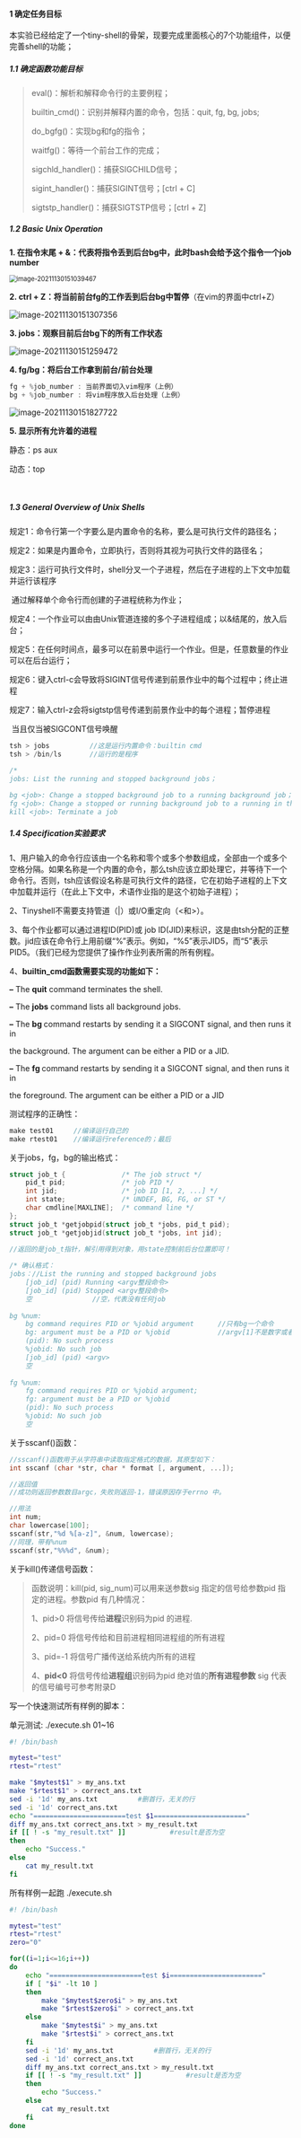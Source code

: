 #### 1 确定任务目标

本实验已经给定了一个tiny-shell的骨架，现要完成里面核心的7个功能组件，以便完善shell的功能；

##### 1.1 确定函数功能目标

> eval()：解析和解释命令行的主要例程；
>
> builtin_cmd()：识别并解释内置的命令，包括：quit, fg, bg, jobs;
>
> do_bgfg()：实现bg和fg的指令；
>
> waitfg()：等待一个前台工作的完成；
>
> sigchld_handler()：捕获SIGCHILD信号；
>
> sigint_handler()：捕获SIGINT信号；[ctrl + C]
>
> sigtstp_handler()：捕获SIGTSTP信号；[ctrl + Z]

  

##### 1.2 Basic Unix Operation

**1. 在指令末尾 + &：代表将指令丢到后台bg中，此时bash会给予这个指令一个job number**

<img src="images/image-20211130151039467.png" alt="image-20211130151039467" style="zoom:80%;" /> 

**2. ctrl + Z：将当前前台fg的工作丢到后台bg中暂停**（在vim的界面中ctrl+Z）

![image-20211130151307356](images/image-20211130151307356.png)

**3. jobs：观察目前后台bg下的所有工作状态** 

![image-20211130151259472](images/image-20211130151259472.png)

**4.  fg/bg：将后台工作拿到前台/前台处理**

```c
fg + %job_number : 当前界面切入vim程序（上例）
bg + %job_number : 将vim程序放入后台处理（上例）
```

![image-20211130151827722](images/image-20211130151827722.png)

**5. 显示所有允许着的进程**

静态：ps aux

动态：top

​    

##### 1.3 **General Overview of Unix Shells**

规定1：命令行第一个字要么是内置命令的名称，要么是可执行文件的路径名；

规定2：如果是内置命令，立即执行，否则将其视为可执行文件的路径名；

规定3：运行可执行文件时，shell分叉一个子进程，然后在子进程的上下文中加载并运行该程序

​			 通过解释单个命令行而创建的子进程统称为作业；

规定4：一个作业可以由由Unix管道连接的多个子进程组成；以&结尾的，放入后台；

规定5：在任何时间点，最多可以在前景中运行一个作业。但是，任意数量的作业可以在后台运行；

规定6：键入ctrl-c会导致将SIGINT信号传递到前景作业中的每个过程中；终止进程

规定7：输入ctrl-z会将sigtstp信号传递到前景作业中的每个进程；暂停进程

​			当且仅当被SIGCONT信号唤醒

```c
tsh > jobs 			//这是运行内置命令：builtin cmd
tsh > /bin/ls		//运行的是程序
 
/*
jobs: List the running and stopped background jobs；

bg <job>: Change a stopped background job to a running background job； 
fg <job>: Change a stopped or running background job to a running in the 						foreground；
kill <job>: Terminate a job
```

  

##### 1.4  Specification实验要求

1、用户输入的命令行应该由一个名称和零个或多个参数组成，全部由一个或多个空格分隔。如果名称是一个内置的命令，那么tsh应该立即处理它，并等待下一个命令行。否则，tsh应该假设名称是可执行文件的路径，它在初始子进程的上下文中加载并运行（在此上下文中，术语作业指的是这个初始子进程）；

2、Tinyshell不需要支持管道（|）或I/O重定向（<和>）。

3、每个作业都可以通过进程ID(PID)或 job ID(JID)来标识，这是由tsh分配的正整数。jid应该在命令行上用前缀“%”表示。例如，“%5”表示JID5，而“5”表示PID5。（我们已经为您提供了操作作业列表所需的所有例程。

4、**builtin_cmd函数需要实现的功能如下：**

**–** The **quit** command terminates the shell.

**–** The **jobs** command lists all background jobs.

**–** The **bg <job>** command restarts <job> by sending it a SIGCONT signal, and then runs it in

the background. The <job> argument can be either a PID or a JID.

**–** The **fg <job>** command restarts <job> by sending it a SIGCONT signal, and then runs it in

the foreground. The <job> argument can be either a PID or a JID











测试程序的正确性：

```c
make test01		//编译运行自己的
make rtest01	//编译运行reference的；最后
```

关于jobs，fg，bg的输出格式：

```c
struct job_t {              /* The job struct */
    pid_t pid;              /* job PID */
    int jid;                /* job ID [1, 2, ...] */
    int state;              /* UNDEF, BG, FG, or ST */
    char cmdline[MAXLINE];  /* command line */
};
struct job_t *getjobpid(struct job_t *jobs, pid_t pid);
struct job_t *getjobjid(struct job_t *jobs, int jid); 

//返回的是job_t指针，解引用得到对象，用state控制前后台位置即可！
    
/* 确认格式：
jobs：//List the running and stopped background jobs
	[job_id] (pid) Running <argv整段命令>
	[job_id] (pid) Stopped <argv整段命令>
	空				//空，代表没有任何job
	
bg %num:
	bg command requires PID or %jobid argument		//只有bg一个命令
	bg: argument must be a PID or %jobid			//argv[1]不是数字或者%数字
	(pid): No such process
	%jobid: No such job
	[job_id] (pid) <argv>
	空
	
fg %num:
	fg command requires PID or %jobid argument;
	fg: argument must be a PID or %jobid
    (pid): No such process
	%jobid: No such job
	空
```

关于sscanf()函数：

```cpp
//sscanf()函数用于从字符串中读取指定格式的数据，其原型如下：
int sscanf (char *str, char * format [, argument, ...]);

//返回值
//成功则返回参数数目argc，失败则返回-1，错误原因存于errno 中。

//用法
int num;
char lowercase[100];
sscanf(str,"%d %[a-z]", &num, lowercase);
//同理，带有%num
sscanf(str,"%%%d", &num);
```

关于kill()传递信号函数：

> 函数说明：kill(pid, sig_num)可以用来送参数sig 指定的信号给参数pid 指定的进程。参数pid 有几种情况：
>
> 1、pid>0 将信号传给**进程**识别码为pid 的进程.
>
> 2、pid=0 将信号传给和目前进程相同进程组的所有进程
>
> 3、pid=-1 将信号广播传送给系统内所有的进程
>
> 4、**pid<0** 将信号传给**进程组**识别码为pid 绝对值的**所有进程参数** sig 代表的信号编号可参考附录D





写一个快速测试所有样例的脚本：

单元测试: ./execute.sh 01~16

```bash
#! /bin/bash

mytest="test"
rtest="rtest"

make "$mytest$1" > my_ans.txt
make "$rtest$1" > correct_ans.txt
sed -i '1d' my_ans.txt			#删首行，无关的行
sed -i '1d' correct_ans.txt
echo "=======================test $1======================="
diff my_ans.txt correct_ans.txt > my_result.txt
if [[ ! -s "my_result.txt" ]]			#result是否为空
then
	echo "Success."
else
	cat my_result.txt
fi
```



所有样例一起跑	  ./execute.sh

```bash
#! /bin/bash

mytest="test"
rtest="rtest"
zero="0"

for((i=1;i<=16;i++))
do
	echo "=======================test $i======================="
	if [ "$i" -lt 10 ]
	then
		make "$mytest$zero$i" > my_ans.txt
		make "$rtest$zero$i" > correct_ans.txt		
	else
		make "$mytest$i" > my_ans.txt
		make "$rtest$i" > correct_ans.txt
	fi
	sed -i '1d' my_ans.txt			#删首行，无关的行
	sed -i '1d' correct_ans.txt
	diff my_ans.txt correct_ans.txt > my_result.txt
	if [[ ! -s "my_result.txt" ]]			#result是否为空
	then
		echo "Success."
	else
		cat my_result.txt
	fi
done
```




